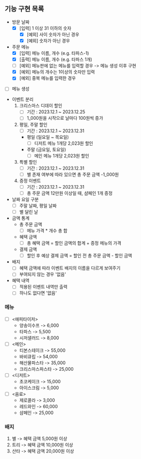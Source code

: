 ## 기능 구현 목록

- 방문 날짜 
  - [x] [입력] 1 이상 31 이하의 숫자
    - [x] [예외] 사이 숫자가 아닌 경우
    - [x] [예외] 숫자가 아닌 경우

- 주문 메뉴
  - [x] [입력] 메뉴 이름, 개수 (e.g. 타파스-1)
  - [x] [출력] 메뉴 이름, 개수 (e.g. 타파스 1개)
  - [ ] [예외] 메뉴판에 없는 메뉴를 입력할 경우     -> 메뉴 생성 이후 구현
  - [x] [예외] 메뉴의 개수는 1이상의 숫자만 입력
  - [x] [예외] 중복 메뉴를 입력한 경우

- [ ] 메뉴 생성

- 이벤트 분리
  1. 크리스마스 디데이 할인
     - [ ] 기간 : 2023.12.1 ~ 2023.12.25
     - [ ] 1_000원을 시작으로 날마다 100원씩 증가
  2. 평일, 주말 할인
     - [ ] 기간 : 2023.12.1 ~ 2023.12.31
     - 평일 (일요일 ~ 목요일)
       - [ ] 디저트 메뉴 1개당 2,023원 할인
     - 주말 (금요일, 토요일)
       - [ ] 메인 메뉴 1개당 2,023원 할인
  3. 특별 할인
     - [ ] 기간 : 2023.12.1 ~ 2023.12.31
     - [ ] 별 존재 여부에 따라 있으면 총 주문 금액 -1_000원
  4. 증정 이벤트
     - [ ] 기간 : 2023.12.1 ~ 2023.12.31
     - [ ] 총 주문 금액 12만원 이상일 때, 샴페인 1개 증정

- 날짜 요일 구분
  - [ ] 주말 날짜, 평일 날짜
  - [ ] 별 달린 날

- 금액 통계
  - 총 주문 금액
    - [ ] 메뉴 가격 * 개수 총 합
  - 혜택 금액
    - [ ] 총 혜택 금액 = 할인 금액의 합계 + 증정 메뉴의 가격
  - 결제 금액
    - [ ] 할인 후 예상 결제 금액 = 할인 전 총 주문 금액 - 할인 금액

- 배지
  - [ ] 혜택 금액에 따라 이벤트 배지의 이름을 다르게 보여주기
  - [ ] 부여되지 않는 경우 '없음'

- 혜택 내역
  - [ ] 적용된 이벤트 내역만 출력
  - [ ] 하나도 없다면 '없음'

### 메뉴
  - [ ] <애피타이저>
    - 양송이수프 -> 6,000
    - 타파스    -> 5,500
    - 시저샐러드 -> 8,000
  - [ ] <메인>
    - 티본스테이크 -> 55,000
    - 바비큐립    -> 54,000
    - 해산물파스타 -> 35,000
    - 크리스마스파스타 -> 25,000
  - [ ] <디저트>
    - 초코케이크 -> 15,000
    - 아이스크림 -> 5,000
  - [ ] <음료>
    - 제로콜라 -> 3,000
    - 레드와인 -> 60,000
    - 샴페인 -> 25,000

### 배지
1. 별    -> 혜택 금액 5,000원 이상
2. 트리   -> 혜택 금액 10,000원 이상 
3. 산타   -> 혜택 금액 20,000원 이상